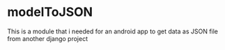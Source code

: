 # modelToJSON
This is a module that i needed for an android app to get data as JSON file from another django project 
